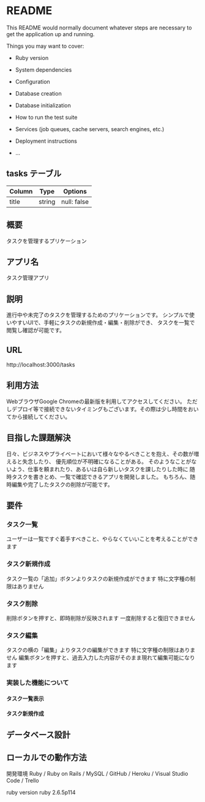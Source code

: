 # README

This README would normally document whatever steps are necessary to get the
application up and running.

Things you may want to cover:

* Ruby version

* System dependencies

* Configuration

* Database creation

* Database initialization

* How to run the test suite

* Services (job queues, cache servers, search engines, etc.)

* Deployment instructions

* ...

## tasks テーブル

| Column       | Type   | Options     |
| ------------ | ------ | ----------- |
| title        | string | null: false |



## 概要
タスクを管理するプリケーション

## アプリ名
タスク管理アプリ

## 説明
進行中や未完了のタスクを管理するためのプリケーションです。
シンプルで使いやすいUIで、手軽にタスクの新規作成・編集・削除ができ、
タスクを一覧で閲覧し確認が可能です。

## URL
http://localhost:3000/tasks

## 利用方法
WebブラウザGoogle Chromeの最新版を利用してアクセスしてください。
ただしデプロイ等で接続できないタイミングもございます。その際は少し時間をおいてから接続してください。

## 目指した課題解決
日々、ビジネスやプライベートにおいて様々なやるべきことを抱え、その数が増えると失念したり、
優先順位が不明確になることがある。
そのようなことがないよう、仕事を頼まれたり、あるいは自ら新しいタスクを課したりした時に
随時タスクを書きとめ、一覧で確認できるアプリを開発しました。
もちろん、随時編集や完了したタスクの削除が可能です。

## 要件
### タスク一覧
ユーザーは一覧ですぐ着手すべきこと、やらなくていいことを考えることができます

### タスク新規作成
タスク一覧の「追加」ボタンよりタスクの新規作成ができます
特に文字種の制限はありません

### タスク削除
削除ボタンを押すと、即時削除が反映されます
一度削除すると復旧できません

### タスク編集
タスクの横の「編集」よりタスクの編集ができます
特に文字種の制限はありません
編集ボタンを押すと、過去入力した内容がそのまま現れて編集可能になります

### 実装した機能について
#### タスク一覧表示


#### タスク新規作成


## データベース設計


## ローカルでの動作方法
開発環境
Ruby / Ruby on Rails / MySQL / GitHub / Heroku / Visual Studio Code / Trello

ruby version
ruby 2.6.5p114
